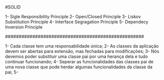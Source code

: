 #SOLID

1- Sigle Responsibility Principle
2- Open/Closed Principle
3- Liskov Substitution Principle
4- Interface Segragation Principle
5- Dependecy Inversion Principle

###################################################

1- Cada classe tem uma responsabilidade única;
2- As classes da aplicação devem ser abertas para extensão, mas fechadas para modificações;
3- Nós devemos poder substituir uma classe pai por uma herança dela e tudo continuar funcionando;
4- Seperar as funcionalidades das classes pai de uma nova classe que pode herdar algumas funcionalidades da classe da pai;
5- 